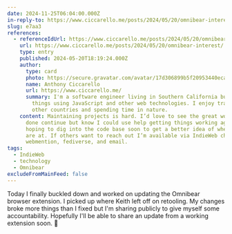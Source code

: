 ```yaml
---
date: 2024-11-25T06:04:00.000Z
in-reply-to: https://www.ciccarello.me/posts/2024/05/20/omnibear-interest/
slug: e7aa3
references:
  - referenceIdUrl: https://www.ciccarello.me/posts/2024/05/20/omnibear-interest/
    url: https://www.ciccarello.me/posts/2024/05/20/omnibear-interest/
    type: entry
    published: 2024-05-20T18:19:24.000Z
    author:
      type: card
      photo: https://secure.gravatar.com/avatar/17d306899b5f20953440eca1d65d34e0?s=512
      name: Anthony Ciccarello
      url: https://www.ciccarello.me/
      summary: I'm a software engineer living in Southern California building cool
        things using JavaScript and other web technologies. I enjoy traveling to
        other countries and spending time in nature.
    content: Maintaining projects is hard. I’d love to see the great work Keith had
      done continue but know I could use help getting things working again. I’m
      hoping to dig into the code base soon to get a better idea of where things
      are at. If others want to reach out I’m available via IndieWeb chat,
      webmention, fediverse, and email.
tags:
  - IndieWeb
  - technology
  - Omnibear
excludeFromMainFeed: false
---
```


Today I finally buckled down and worked on updating the Omnibear browser extension. I picked up where Keith left off on retooling. My changes broke more things than I fixed but I'm sharing publicly to give myself some accountability. Hopefully I'll be able to share an update from a working extension soon. 🤞

